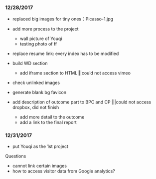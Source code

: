 ### 12/28/2017
- replaced big images for tiny ones：Picasso-1.jpg

- add more process to the project
	- wall picture of Youqi
	- testing photo of ff

- replace resume link: every index has to be modified
- build WD section 
	- add iframe section to HTML|||could not access vimeo
- check unlinked images
- generate blank bg favicon
- add description of outcome part to BPC and CP |||could not access dropbox, did not finish
	- add more detail to the outcome
	- add a link to the final report

### 12/31/2017
- put Youqi as the 1st project

		 
Questions 
- cannot link certain images
- how to access visitor data from Google analytics?